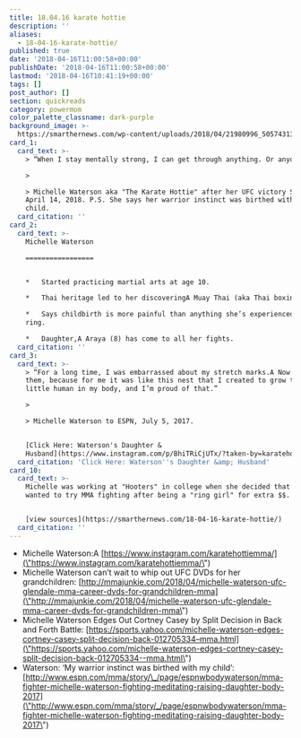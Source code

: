 ```yaml
---
title: 18.04.16 karate hottie
description: ''
aliases:
  - 18-04-16-karate-hottie/
published: true
date: '2018-04-16T11:00:58+00:00'
publishDate: '2018-04-16T11:00:58+00:00'
lastmod: '2018-04-16T10:41:19+00:00'
tags: []
post_author: []
section: quickreads
category: powermom
color_palette_classname: dark-purple
background_image: >-
  https://smarthernews.com/wp-content/uploads/2018/04/21980996_505743136438062_6310727694350811136_n.jpg
card_1:
  card_text: >-
    > “When I stay mentally strong, I can get through anything. Or anyone.”

    > 

    > Michelle Waterson aka "The Karate Hottie" after her UFC victory Saturday,
    April 14, 2018. P.S. She says her warrior instinct was birthed with her
    child.
  card_citation: ''
card_2:
  card_text: >-
    Michelle Waterson

    =================


    *   Started practicing martial arts at age 10.

    *   Thai heritage led to her discoveringA Muay Thai (aka Thai boxing).

    *   Says childbirth is more painful than anything she’s experienced in the
    ring.

    *   Daughter,A Araya (8) has come to all her fights.
  card_citation: ''
card_3:
  card_text: >-
    > “For a long time, I was embarrassed about my stretch marks.A Now I embrace
    them, because for me it was like this nest that I created to grow this
    little human in my body, and I’m proud of that.”

    > 

    > Michelle Waterson to ESPN, July 5, 2017.


    [Click Here: Waterson's Daughter &
    Husband](https://www.instagram.com/p/BhiTRiCjUTx/?taken-by=karatehottiemma)
  card_citation: 'Click Here: Waterson''s Daughter &amp; Husband'
card_10:
  card_text: >-
    Michelle was working at "Hooters" in college when she decided that she
    wanted to try MMA fighting after being a "ring girl" for extra $$.


    [view sources](https://smarthernews.com/18-04-16-karate-hottie/)
  card_citation: ''
---
```

*   Michelle Waterson:A [https://www.instagram.com/karatehottiemma/](\"https://www.instagram.com/karatehottiemma/\")
*   Michelle Waterson can’t wait to whip out UFC DVDs for her grandchildren: [http://mmajunkie.com/2018/04/michelle-waterson-ufc-glendale-mma-career-dvds-for-grandchildren-mma](\"http://mmajunkie.com/2018/04/michelle-waterson-ufc-glendale-mma-career-dvds-for-grandchildren-mma\")
*   Michelle Waterson Edges Out Cortney Casey by Split Decision in Back and Forth Battle: [https://sports.yahoo.com/michelle-waterson-edges-cortney-casey-split-decision-back-012705334–mma.html](\"https://sports.yahoo.com/michelle-waterson-edges-cortney-casey-split-decision-back-012705334--mma.html\")
*   Waterson: ‘My warrior instinct was birthed with my child’: [http://www.espn.com/mma/story/\_/page/espnwbodywaterson/mma-fighter-michelle-waterson-fighting-meditating-raising-daughter-body-2017](\"http://www.espn.com/mma/story/_/page/espnwbodywaterson/mma-fighter-michelle-waterson-fighting-meditating-raising-daughter-body-2017\")